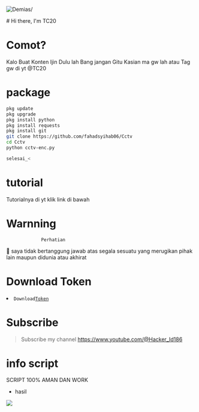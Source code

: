 <p align=left> <img src=https://komarev.com/ghpvc/?username=vindraid alt=Demias/> </p>
# Hi there, I'm TC20 

# Comot?
Kalo Buat Konten Ijin Dulu lah Bang jangan Gitu
Kasian ma gw lah atau Tag gw di yt @TC20


# package
```Bash
pkg update
pkg upgrade
pkg install python
pkg install requests
pkg install git
git clone https://github.com/fahadsyihab06/Cctv
cd Cctv
python cctv-enc.py

selesai_<
```
# tutorial 

Tutorialnya di yt klik link di bawah


# Warnning
                 Perhatian

📢 saya tidak bertanggung jawab atas segala sesuatu yang merugikan pihak lain maupun didunia atau akhirat 

# Download Token
<li><code>Download<a href="">Token</a></code></li> 

# Subscribe 
> Subscribe my channel
> https://www.youtube.com/@Hacker_Id186

# info script 
SCRIPT 100% AMAN DAN WORK 
- hasil

<img src="https://ibb.co/ZBJm7qP .png " lebar="300">


              

